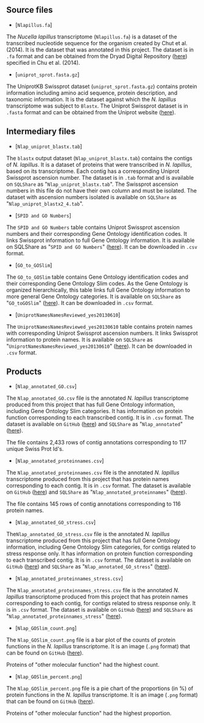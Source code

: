 ## Source files

- [`Nlapillus.fa`]

The *Nucella lapillus* transcriptome (`Nlapillus.fa`) is a dataset of the transcribed nucleotide sequence for the organism created by Chut et al. (2014). It is the dataset that was annotated in this project. The dataset is in `.fa` format and can be obtained from the Dryad Digital Repository ([here](http://dx.doi.org/10.5061/dryad.610dd)) specified in Chu et al. (2014).

- [`uniprot_sprot.fasta.gz`]

The UniprotKB Swissprot dataset (`uniprot_sprot.fasta.gz`) contains protein information including amino acid sequence, protein description, and taxonomic information. It is the dataset against which the *N. lapillus* transcriptome was subject to `Blastx`. The Uniprot Swissprot dataset is in `.fasta` format and can be obtained from the Uniprot website ([here](http://www.uniprot.org/downloads)).

## Intermediary files

- [`Nlap_uniprot_blastx.tab`]

The `blastx` output dataset (`Nlap_uniprot_blastx.tab`) contains the contigs of *N. lapillus*. It is a dataset of proteins that were transcribed in *N. lapillus*, based on its transcriptome. Each contig has a corresponding Uniprot Swissprot ascension number. The dataset is in `.tab` format and is available on `SQLShare` as "`Nlap_uniprot_blastx.tab`". The Swissprot ascension numbers in this file do not have their own column and must be isolated. The dataset with ascension numbers isolated is available on `SQLShare` as "`Nlap_uniprot_blastx2_4.tab`".

- [`SPID and GO Numbers`]

The `SPID and GO Numbers` table contains Uniprot Swissprot ascension numbers and their corresponding Gene Ontology identification codes. It links Swissprot information to full Gene Ontology information. It is available on SQLShare as "`SPID and GO Numbers`" ([here](https://sqlshare.escience.washington.edu/sqlshare/#s=query/sr320@washington.edu/SPID_and_GO_Numbers)). It can be downloaded in `.csv` format.

- [`GO_to_GOSlim`]

The `GO_to_GOSlim` table contains Gene Ontology identification codes and their corresponding Gene Ontology Slim codes. As the Gene Ontology is organized hierarchically, this table links full Gene Ontology information to more general Gene Ontology categories. It is available on `SQLShare` as "`GO_toGOSlim`" ([here](https://sqlshare.escience.washington.edu/sqlshare/#s=query/sr320%40washington.edu/GO_to_GOslim)). It can be downloaded in `.csv` format.

- [`UniprotNamesNamesReviewed_yes20130610`]

The `UniprotNamesNamesReviewed_yes20130610` table contains protein names with corresponding Uniprot Swissprot ascension numbers. It links Swissprot information to protein names. It is available on `SQLShare` as "`UniprotNamesNamesReviewed_yes20130610`" ([here](https://sqlshare.escience.washington.edu/sqlshare/#s=query/wking2%40washington.edu/UniprotProtNamesReviewed_yes20130610_immune)). It can be downloaded in `.csv` format. 

## Products

- [`Nlap_annotated_GO.csv`]

The `Nlap_annotated_GO.csv` file is the annotated *N. lapillus* transcriptome produced from this project that has full Gene Ontology information, including Gene Ontology Slim categories. It has information on protein function corresponding to each transcribed contig. It is in `.csv` format. The dataset is available on `GitHub` ([here](https://github.com/willking2/fish546_W15/tree/master/nlap-ano/products)) and `SQLShare` as "`Nlap_annotated`" ([here](https://sqlshare.escience.washington.edu/sqlshare/#s=query/wking2%40washington.edu/Nlap_annotated)).

The file contains 2,433 rows of contig annotations corresponding to 117 unique Swiss Prot Id's.  


- [`Nlap_annotated_proteinnames.csv`]

The `Nlap_annotated_proteinnames.csv` file is the annotated *N. lapillus* transcriptome produced from this project that has protein names corresponding to each contig. It is in `.csv` format. The dataset is available on `GitHub` ([here](https://github.com/willking2/fish546_W15/tree/master/nlap-ano/products)) and `SQLShare` as "`Nlap_annotated_proteinnames`" ([here](https://sqlshare.escience.washington.edu/sqlshare/#s=query/wking2%40washington.edu/Nlap_annotated_proteinnames)).

The file contains 145 rows of contig annotations corresponding to 116 protein names. 

- [`Nlap_annotated_GO_stress.csv`]

The`Nlap_annotated_GO_stress.csv` file is the annotated *N. lapillus* transcriptome produced from this project that has full Gene Ontology information, including Gene Ontology Slim categories, for contigs related to stress response only. It has information on protein function corresponding to each transcribed contig. It is in `.csv` format. The dataset is available on `GitHub` ([here](https://github.com/willking2/fish546_W15/tree/master/nlap-ano/products)) and `SQLShare` as "`Nlap_annotated_GO_stress`" ([here](https://sqlshare.escience.washington.edu/sqlshare/#s=query/wking2%40washington.edu/Nlap_annotated_GO_stress.csv)).  

- [`Nlap_annotated_proteinnames_stress.csv`]

The `Nlap_annotated_proteinnames_stress.csv` file is the annotated *N. lapillus* transcriptome produced from this project that has protein names corresponding to each contig, for contigs related to stress response only. It is in `.csv` format. The dataset is available on `GitHub` ([here](https://github.com/willking2/fish546_W15/tree/master/nlap-ano/products)) and `SQLShare` as "`Nlap_annotated_proteinnames_stress`" ([here](https://sqlshare.escience.washington.edu/sqlshare/#s=query/wking2%40washington.edu/Nlap_annotated_proteinnames_stress)).

- [`Nlap_GOSlim_count.png`]

The `Nlap_GOSlim_count.png` file is a bar plot of the counts of protein functions in the *N. lapillus* transcriptome. It is an image (`.png` format) that can be found on `GitHub` ([here](https://github.com/willking2/fish546_W15/blob/master/nlap-ano/products/Nlap_GOSlim_count.png)).

Proteins of "other molecular function" had the highest count.

- [`Nlap_GOSlim_percent.png`]

The `Nlap_GOSlim_percent.png` file is a pie chart of the proportions (in %) of protein functions in the *N. lapillus* transcriptome. It is an image (`.png` format) that can be found on `GitHub` ([here](https://github.com/willking2/fish546_W15/blob/master/nlap-ano/products/Nlap_GOSlim_percent.png)).

Proteins of "other molecular function" had the highest proportion. 
